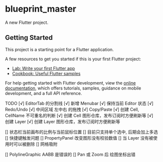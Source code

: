 # blueprint_master

A new Flutter project.

## Getting Started

This project is a starting point for a Flutter application.

A few resources to get you started if this is your first Flutter project:

- [Lab: Write your first Flutter app](https://docs.flutter.dev/get-started/codelab)
- [Cookbook: Useful Flutter samples](https://docs.flutter.dev/cookbook)

For help getting started with Flutter development, view the
[online documentation](https://docs.flutter.dev/), which offers tutorials,
samples, guidance on mobile development, and a full API reference.

TODO
[√] EditorTab 的分割线
[√] 新增 Menubar
[√] 保持当前 Editor 状态
[√] Redo/Undo
[√] 中间区域 左中右 的拖拽
[√] Copy/Paste
[√] 创建 Cell, CellName 不可重名的判断
[√] 创建 Cell 图形仓库，发布订阅时方便刷新等
[√] 创建 Layer
[√] 创建 Layer 图形仓库，发布订阅时方便刷新等

[] 状态栏当前画布的比例与当前鼠标位置
[] 目前只支持单个选中, 后期会加上多选
[] 快捷键触发问题
[] PropertyPanel 改变图形没有校验数值
[] 当 Layer 没有被使用时可以被删除
[] 网格吸附

[] PolylineGraphic AABB 是错误的
[] Pan 或 Zoom 后 绘图坐标出错
